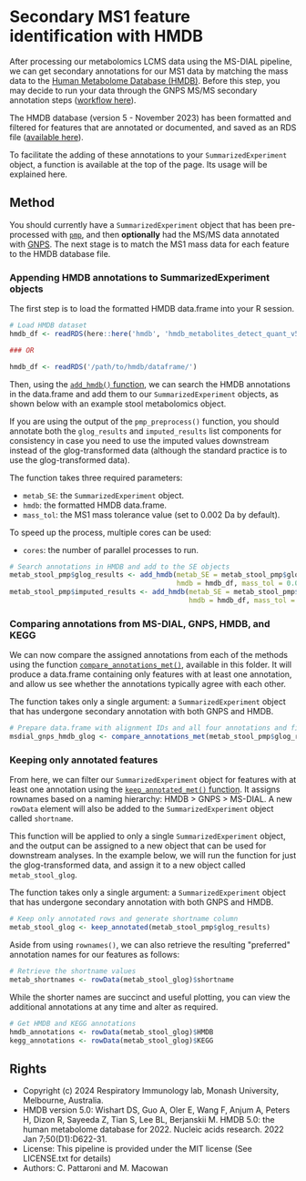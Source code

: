 # Secondary MS1 feature identification with HMDB

After processing our metabolomics LCMS data using the MS-DIAL pipeline, we can get secondary annotations for our MS1 data by matching the mass data to the [Human Metabolome Database (HMDB)](https://hmdb.ca/). Before this step, you may decide to run your data through the GNPS MS/MS secondary annotation steps ([workflow here](https://github.com/respiratory-immunology-lab/metabolome-lipidome-MSDIAL/tree/main/gnps_processing)).

The HMDB database (version 5 - November 2023) has been formatted and filtered for features that are annotated or documented, and saved as an RDS file ([available here](./hmdb_metabolites_detect_quant_v5_20231102.rds)).

To facilitate the adding of these annotations to your `SummarizedExperiment` object, a function is available at the top of the page. Its usage will be explained here.

## Method

You should currently have a `SummarizedExperiment` object that has been pre-processed with [`pmp`](https://github.com/respiratory-immunology-lab/metabolome-lipidome-MSDIAL/tree/main/pmp_preprocessing), and then **optionally** had the MS/MS data annotated with [GNPS](https://github.com/respiratory-immunology-lab/metabolome-lipidome-MSDIAL/tree/main/gnps_processing). The next stage is to match the MS1 mass data for each feature to the HMDB database file.

### Appending HMDB annotations to SummarizedExperiment objects

The first step is to load the formatted HMDB data.frame into your R session.

```R
# Load HMDB dataset
hmdb_df <- readRDS(here::here('hmdb', 'hmdb_metabolites_detect_quant_v5_20231102.rds'))

### OR

hmdb_df <- readRDS('/path/to/hmdb/dataframe/')
```

Then, using the [`add_hmdb()` function](./add_hmdb.R), we can search the HMDB annotations in the data.frame and add them to our `SummarizedExperiment` objects, as shown below with an example stool metabolomics object.

If you are using the output of the `pmp_preprocess()` function, you should annotate both the `glog_results` and `imputed_results` list components for consistency in case you need to use the imputed values downstream instead of the glog-transformed data (although the standard practice is to use the glog-transformed data).

The function takes three required parameters:

- `metab_SE`: the `SummarizedExperiment` object.
- `hmdb`: the formatted HMDB data.frame.
- `mass_tol`: the MS1 mass tolerance value (set to 0.002 Da by default).

To speed up the process, multiple cores can be used:

- `cores`: the number of parallel processes to run.

```R
# Search annotations in HMDB and add to the SE objects
metab_stool_pmp$glog_results <- add_hmdb(metab_SE = metab_stool_pmp$glog_results,
                                         hmdb = hmdb_df, mass_tol = 0.002)
metab_stool_pmp$imputed_results <- add_hmdb(metab_SE = metab_stool_pmp$imputed_results,
                                            hmdb = hmdb_df, mass_tol = 0.002)
```

### Comparing annotations from MS-DIAL, GNPS, HMDB, and KEGG

We can now compare the assigned annotations from each of the methods using the function [`compare_annotations_met()`](./compare_annotations_met.R), available in this folder.
It will produce a data.frame containing only features with at least one annotation, and allow us see whether the annotations typically agree with each other.

The function takes only a single argument: a `SummarizedExperiment` object that has undergone secondary annotation with both GNPS and HMDB.

```R
# Prepare data.frame with alignment IDs and all four annotations and filter for at least one annotation
msdial_gnps_hmdb_glog <- compare_annotations_met(metab_stool_pmp$glog_results)
```

### Keeping only annotated features

From here, we can filter our `SummarizedExperiment` object for features with at least one annotation using the [`keep_annotated_met()` function](./keep_annotated_met.R).
It assigns rownames based on a naming hierarchy: HMDB > GNPS > MS-DIAL.
A new `rowData` element will also be added to the `SummarizedExperiment` object called `shortname`.

This function will be applied to only a single `SummarizedExperiment` object, and the output can be assigned to a new object that can be used for downstream analyses. In the example below, we will run the function for just the glog-transformed data, and assign it to a new object called `metab_stool_glog`.

The function takes only a single argument: a `SummarizedExperiment` object that has undergone secondary annotation with both GNPS and HMDB.

```R
# Keep only annotated rows and generate shortname column
metab_stool_glog <- keep_annotated(metab_stool_pmp$glog_results)
```

Aside from using `rownames()`, we can also retrieve the resulting "preferred" annotation names for our features as follows:

```R
# Retrieve the shortname values
metab_shortnames <- rowData(metab_stool_glog)$shortname
```

While the shorter names are succinct and useful plotting, you can view the additional annotations at any time and alter as required.

```R
# Get HMDB and KEGG annotations
hmdb_annotations <- rowData(metab_stool_glog)$HMDB
kegg_annotations <- rowData(metab_stool_glog)$KEGG
```

## Rights

* Copyright (c) 2024 Respiratory Immunology lab, Monash University, Melbourne, Australia.
* HMDB version 5.0: Wishart DS, Guo A, Oler E, Wang F, Anjum A, Peters H, Dizon R, Sayeeda Z, Tian S, Lee BL, Berjanskii M. HMDB 5.0: the human metabolome database for 2022. Nucleic acids research. 2022 Jan 7;50(D1):D622-31.
* License: This pipeline is provided under the MIT license (See LICENSE.txt for details)
* Authors: C. Pattaroni and M. Macowan
